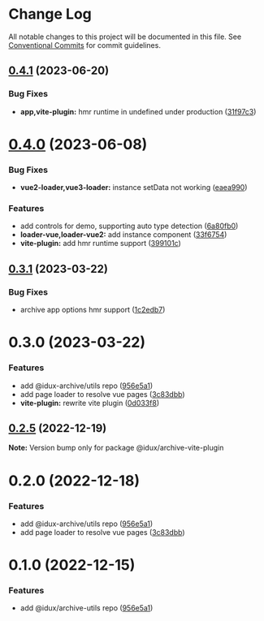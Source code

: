 # Change Log

All notable changes to this project will be documented in this file.
See [Conventional Commits](https://conventionalcommits.org) for commit guidelines.

## [0.4.1](https://github.com/IDuxFE/archive/compare/v0.4.0...v0.4.1) (2023-06-20)

### Bug Fixes

- **app,vite-plugin:** hmr runtime in undefined under production ([31f97c3](https://github.com/IDuxFE/archive/commit/31f97c302d8536cf23d6d80161bfd4da5c9be5f9))

# [0.4.0](https://github.com/IDuxFE/archive/compare/v0.3.1...v0.4.0) (2023-06-08)

### Bug Fixes

- **vue2-loader,vue3-loader:** instance setData not working ([eaea990](https://github.com/IDuxFE/archive/commit/eaea990b3e5db376fb6c6ae3a7de74690925e16e))

### Features

- add controls for demo, supporting auto type detection ([6a80fb0](https://github.com/IDuxFE/archive/commit/6a80fb096a4c2beceff617f28efaf4575409f3db))
- **loader-vue,loader-vue2:** add instance component ([33f6754](https://github.com/IDuxFE/archive/commit/33f67540dc909cf86d9bfc91f05e264d36860cd3))
- **vite-plugin:** add hmr runtime support ([399101c](https://github.com/IDuxFE/archive/commit/399101c02f38b2b6f00074a65dc6dbb7483df698))

## [0.3.1](https://github.com/IDuxFE/archive/compare/v0.3.0...v0.3.1) (2023-03-22)

### Bug Fixes

- archive app options hmr support ([1c2edb7](https://github.com/IDuxFE/archive/commit/1c2edb7b5dc5791e13de43d68e2bf97680f5e59a))

# 0.3.0 (2023-03-22)

### Features

- add @idux-archive/utils repo ([956e5a1](https://github.com/IDuxFE/archive/commit/956e5a118a03609edc1b3e6447407903c8e61e1d))
- add page loader to resolve vue pages ([3c83dbb](https://github.com/IDuxFE/archive/commit/3c83dbbbc3c11527fd1edc19bd4c7a1b2c4c546a))
- **vite-plugin:** rewrite vite plugin ([0d033f8](https://github.com/IDuxFE/archive/commit/0d033f855b32f24980db0481f3c7a04818470e63))

## [0.2.5](https://github.com/IDuxFE/archive/compare/v0.2.4...v0.2.5) (2022-12-19)

**Note:** Version bump only for package @idux/archive-vite-plugin

# 0.2.0 (2022-12-18)

### Features

- add @idux-archive/utils repo ([956e5a1](https://github.com/IDuxFE/archive/commit/956e5a118a03609edc1b3e6447407903c8e61e1d))
- add page loader to resolve vue pages ([3c83dbb](https://github.com/IDuxFE/archive/commit/3c83dbbbc3c11527fd1edc19bd4c7a1b2c4c546a))

# 0.1.0 (2022-12-15)

### Features

- add @idux/archive-utils repo ([956e5a1](https://github.com/IDuxFE/archive/commit/956e5a118a03609edc1b3e6447407903c8e61e1d))
